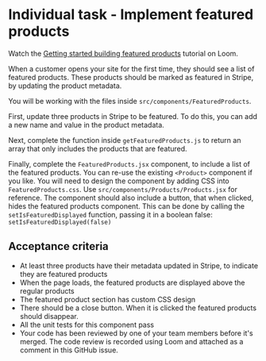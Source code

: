 # Individual task - Implement featured products

Watch the [Getting started building featured products](https://www.loom.com/share/c8493e8a019d4a2b9a41ac5f4ff5cf57) tutorial on Loom.

When a customer opens your site for the first time, they should see a list of featured products. These products should be marked as featured in Stripe, by updating the product metadata.

You will be working with the files inside `src/components/FeaturedProducts`.

First, update three products in Stripe to be featured. To do this, you can add a new name and value in the product metadata.

Next, complete the function inside `getFeaturedProducts.js` to return an array that only includes the products that are featured.

Finally, complete the `FeaturedProducts.jsx` component, to include a list of the featured products. You can re-use the existing `<Product>` component if you like. You will need to design the component by adding CSS into `FeaturedProducts.css`. Use `src/components/Products/Products.jsx` for reference. The component should also include a button, that when clicked, hides the featured products component. This can be done by calling the `setIsFeaturedDisplayed` function, passing it in a boolean false: `setIsFeaturedDisplayed(false)`

## Acceptance criteria

- At least three products have their metadata updated in Stripe, to indicate they are featured products
- When the page loads, the featured products are displayed above the regular products
- The featured product section has custom CSS design
- There should be a close button. When it is clicked the featured products should disappear.
- All the unit tests for this component pass
- Your code has been reviewed by one of your team members before it's merged. The code review is recorded using Loom and attached as a comment in this GitHub issue.
